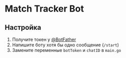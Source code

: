 # Match Tracker Bot

## Настройка
1. Получите токен у [@BotFather](https://t.me/BotFather)
2. Напишите боту хотя бы одно сообщение (`/start`)
3. Замените переменные `botToken` и `chatID` в `main.go`